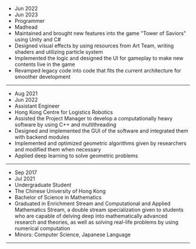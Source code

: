 - Jun 2022
- Jun 2023
- Programmer
- Madhead
- Maintained and brought new features into the game "Tower of Saviors" using Unity and C#
- Designed visual effects by using resources from Art Team, writing shaders and utilizing particle system
- Implemented the logic and designed the UI for gameplay to make new contents live in the game
- Revamped legacy code into code that fits the current architecture for smoother development
---
- Aug 2021
- Jun 2022
- Assistant Engineer
- Hong Kong Centre for Logistics Robotics
- Assisted the Project Manager to develop a computationally heavy software by using C++ and multithreading
- Designed and implemented the GUI of the software and integrated them with backend modules
- Implemented and optimized geometric algorithms given by researchers and modified them when necessary
- Applied deep learning to solve geometric problems
---
- Sep 2017
- Jul 2021
- Undergraduate Student
- The Chinese University of Hong Kong
- Bachelor of Science in Mathematics
- Graduated in Enrichment Stream and Computational and Applied Mathematics Stream, a double stream specialization given to students who are capable of delving deep into mathematically advanced research and theories, as well as solving real-life problems by using numerical computation
- Minors: Computer Science, Japanese Language
---
